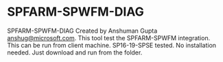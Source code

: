 # SPFARM-SPWFM-DIAG
SPFARM-SPWFM-DIAG
Created by Anshuman Gupta anshug@microsoft.com.
This tool test the SPFARM-SPWFM integration. This can be run from client machine. SP16-19-SPSE tested. 
No installation needed. Just download and run from the folder.
